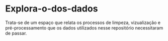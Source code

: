 # Explora-o-dos-dados
Trata-se de um espaço que relata os processos de limpeza, vizualização e pré-processamento que os dados utilizados nesse repositório necessitaram de passar.
